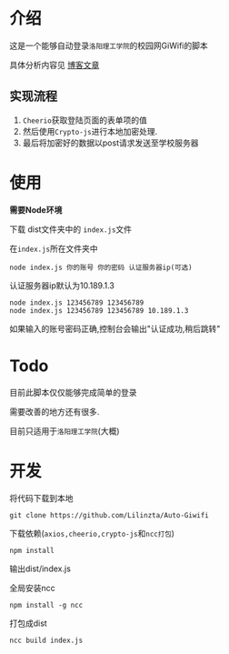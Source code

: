 # 介绍

这是一个能够自动登录`洛阳理工学院`的校园网GiWifi的脚本

具体分析内容见 [博客文章](https://giraffele.site/post/%E6%B2%B3%E5%8D%97%E7%90%86%E5%B7%A5%E5%A4%A7%E5%AD%A6GiWifi%E8%AE%A4%E8%AF%81%E8%BF%87%E7%A8%8B%E5%88%86%E6%9E%90%E5%8F%8A%E6%A8%A1%E6%8B%9F%E7%99%BB%E5%BD%95/)

## 实现流程
1. `Cheerio`获取登陆页面的表单项的值
2. 然后使用`Crypto-js`进行本地加密处理.
3. 最后将加密好的数据以post请求发送至学校服务器

# 使用

**需要Node环境**

下载 dist文件夹中的 `index.js`文件

在`index.js`所在文件夹中

```
node index.js 你的账号 你的密码 认证服务器ip(可选)
```
认证服务器ip默认为10.189.1.3
```
node index.js 123456789 123456789
node index.js 123456789 123456789 10.189.1.3
```
如果输入的账号密码正确,控制台会输出"认证成功,稍后跳转"

# Todo
目前此脚本仅仅能够完成简单的登录

需要改善的地方还有很多.

目前只适用于`洛阳理工学院`(大概)

# 开发

将代码下载到本地
```
git clone https://github.com/Lilinzta/Auto-Giwifi
```

下载依赖(`axios,cheerio,crypto-js`和`ncc打包`)
```
npm install
```

输出dist/index.js

全局安装ncc
```
npm install -g ncc
```
打包成dist
```
ncc build index.js
```
